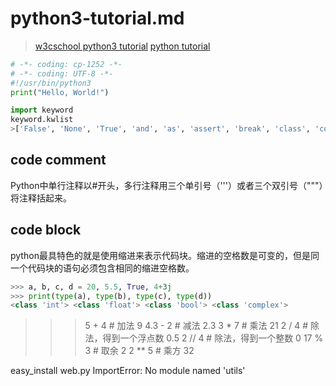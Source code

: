 # python3-tutorial.md
> [w3cschool python3 tutorial](http://www.w3cschool.cc/python3/python3-tutorial.html)
> [python tutorial](http://docs.python.org/3.4/tutorial/)
> 
```python
# -*- coding: cp-1252 -*-
# -*- coding: UTF-8 -*-
#!/usr/bin/python3
print("Hello, World!")

import keyword
keyword.kwlist
>['False', 'None', 'True', 'and', 'as', 'assert', 'break', 'class', 'continue', 'def', 'del', 'elif', 'else', 'except', 'finally', 'for', 'from', 'global', 'if', 'import', 'in', 'is', 'lambda', 'nonlocal', 'not', 'or', 'pass', 'raise', 'return', 'try', 'while', 'with', 'yield']

```

## code comment
Python中单行注释以#开头，多行注释用三个单引号（'''）或者三个双引号（"""）将注释括起来。

## code block
python最具特色的就是使用缩进来表示代码块。缩进的空格数是可变的，但是同一个代码块的语句必须包含相同的缩进空格数。

```python
>>> a, b, c, d = 20, 5.5, True, 4+3j
>>> print(type(a), type(b), type(c), type(d))
<class 'int'> <class 'float'> <class 'bool'> <class 'complex'>
```

>>> 5 + 4  # 加法
9
>>> 4.3 - 2 # 减法
2.3
>>> 3 * 7  # 乘法
21
>>> 2 / 4  # 除法，得到一个浮点数
0.5
>>> 2 // 4 # 除法，得到一个整数
0
>>> 17 % 3 # 取余 
2
>>> 2 ** 5 # 乘方
32

easy_install web.py
ImportError: No module named 'utils'

